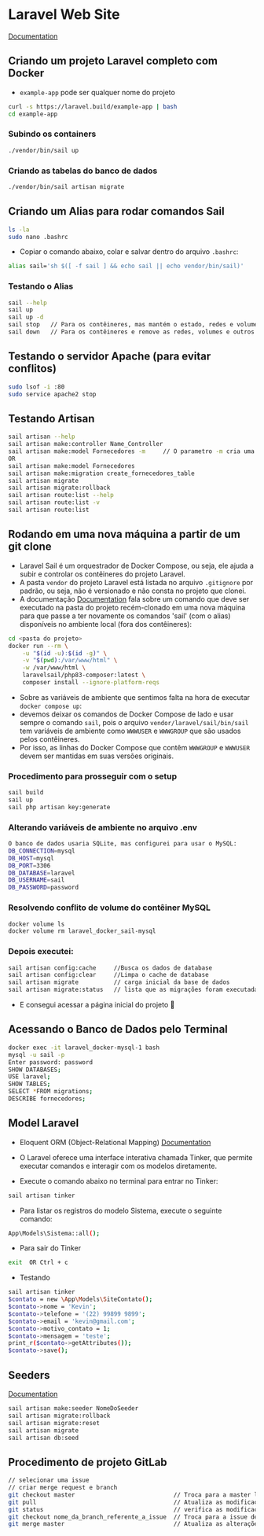 
# Laravel Web Site
[Documentation](https://laravel.com/)

## Criando um projeto Laravel completo com Docker

- `example-app` pode ser qualquer nome do projeto
```bash
curl -s https://laravel.build/example-app | bash
cd example-app
```

### Subindo os containers
```bash
./vendor/bin/sail up
```

### Criando as tabelas do banco de dados
```bash
./vendor/bin/sail artisan migrate
```

## Criando um Alias para rodar comandos Sail
```bash
ls -la
sudo nano .bashrc
```
- Copiar o comando abaixo, colar e salvar dentro do arquivo `.bashrc`:
```bash
alias sail='sh $([ -f sail ] && echo sail || echo vendor/bin/sail)' 
```

### Testando o Alias
```bash
sail --help
sail up
sail up -d
sail stop   // Para os contêineres, mas mantém o estado, redes e volumes.
sail down   // Para os contêineres e remove as redes, volumes e outros recursos associados.
```

## Testando o servidor Apache (para evitar conflitos)
```bash
sudo lsof -i :80
sudo service apache2 stop
```

## Testando Artisan
```bash
sail artisan --help
sail artisan make:controller Name_Controller
sail artisan make:model Fornecedores -m     // O parametro -m cria uma migration associada ao modelo
OR 
sail artisan make:model Fornecedores
sail artisan make:migration create_fornecedores_table
sail artisan migrate
sail artisan migrate:rollback
sail artisan route:list --help
sail artisan route:list -v
sail artisan route:list
```

## Rodando em uma nova máquina a partir de um git clone
- Laravel Sail é um orquestrador de Docker Compose, ou seja, ele ajuda a subir e controlar os contêineres do projeto Laravel.
- A pasta `vendor` do projeto Laravel está listada no arquivo `.gitignore` por padrão, ou seja, não é versionado e não consta no projeto que clonei.
- A documentação [Documentation](https://laravel.com/docs/11.x/sail#introduction) fala sobre um comando que deve ser executado na pasta do projeto recém-clonado 
  em uma nova máquina para que passe a ter novamente os comandos 'sail' (com o alias) disponíveis no ambiente local (fora dos contêineres):
```bash
cd <pasta do projeto>
docker run --rm \
    -u "$(id -u):$(id -g)" \
    -v "$(pwd):/var/www/html" \
    -w /var/www/html \
    laravelsail/php83-composer:latest \
    composer install --ignore-platform-reqs
```

- Sobre as variáveis de ambiente que sentimos falta na hora de executar `docker compose up`:
- devemos deixar os comandos de Docker Compose de lado e usar sempre o comando `sail`, pois o arquivo `vendor/laravel/sail/bin/sail` tem variáveis
  de ambiente como `WWWUSER` e `WWWGROUP` que são usados pelos contêineres.
- Por isso, as linhas do Docker Compose que contêm `WWWGROUP` e `WWWUSER` devem ser mantidas em suas versões originais.

### Procedimento para prosseguir com o setup
```bash
sail build
sail up  
sail php artisan key:generate
```

### Alterando variáveis de ambiente no arquivo .env
```bash
O banco de dados usaria SQLite, mas configurei para usar o MySQL:
DB_CONNECTION=mysql
DB_HOST=mysql
DB_PORT=3306
DB_DATABASE=laravel
DB_USERNAME=sail
DB_PASSWORD=password
```

### Resolvendo conflito de volume do contêiner MySQL
```bash
docker volume ls  
docker volume rm laravel_docker_sail-mysql  
```

### Depois executei:
```bash
sail artisan config:cache     //Busca os dados de database
sail artisan config:clear     //Limpa o cache de database
sail artisan migrate          // carga inicial da base de dados
sail artisan migrate:status   // lista que as migrações foram executadas
```
 - E consegui acessar a página inicial do projeto 🥲

## Acessando o Banco de Dados pelo Terminal
```bash
docker exec -it laravel_docker-mysql-1 bash
mysql -u sail -p
Enter password: password
SHOW DATABASES;
USE laravel;
SHOW TABLES;
SELECT *FROM migrations;
DESCRIBE fornecedores;
```

## Model Laravel
- Eloquent ORM (Object-Relational Mapping) [Documentation](https://laravel.com/docs/11.x/eloquent)

- O Laravel oferece uma interface interativa chamada Tinker, que permite executar comandos e interagir com os modelos diretamente.
- Execute o comando abaixo no terminal para entrar no Tinker:
```bash
sail artisan tinker
```

- Para listar os registros do modelo Sistema, execute o seguinte comando:
```bash
App\Models\Sistema::all();
```

- Para sair do Tinker
```bash
exit  OR Ctrl + c
```
 - Testando
```bash
sail artisan tinker 
$contato = new \App\Models\SiteContato();
$contato->nome = 'Kevin';
$contato->telefone = '(22) 99899 9899';
$contato->email = 'kevin@gmail.com';
$contato->motivo_contato = 1;
$contato->mensagem = 'teste';
print_r($contato->getAttributes());
$contato->save();
```

## Seeders
[Documentation](https://laravel.com/docs/11.x/seeding)

```bash
sail artisan make:seeder NomeDoSeeder
sail artisan migrate:rollback
sail artisan migrate:reset
sail artisan migrate
sail artisan db:seed
```

## Procedimento de projeto GitLab
```bash
// selecionar uma issue
// criar merge request e branch
git checkout master                            // Troca para a master local
git pull                                       // Atualiza as modificações da master remota
git status                                     // verifica as modificações
git checkout nome_da_branch_referente_a_issue  // Troca para a issue de trabalho
git merge master                               // Atualiza as alterações da master local
```